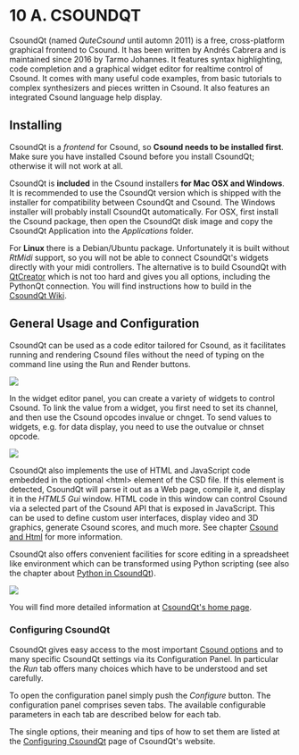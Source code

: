 # 10 A. CSOUNDQT

CsoundQt (named _QuteCsound_ until automn 2011) is a free, cross-platform graphical frontend to Csound. It has been written by Andrés Cabrera and is maintained since 2016 by Tarmo Johannes. It
features syntax highlighting, code completion and a graphical widget
editor for realtime control of Csound. It comes with many useful code
examples, from basic tutorials to complex synthesizers and pieces
written in Csound. It also features an integrated Csound language help
display.

## Installing

CsoundQt is a _frontend_ for Csound, so **Csound needs to be installed first**. Make sure you have installed Csound before you install CsoundQt; otherwise it will not work at all.

CsoundQt is **included** in the Csound installers **for Mac OSX and Windows**. It is recommended to use the CsoundQt version which is shipped with the installer for compatibility between CsoundQt and Csound. The Windows installer will probably install CsoundQt automatically. For OSX, first install the Csound package, then open the CsoundQt disk image and copy the CsoundQt Application into the _Applications_ folder.

For **Linux** there is a Debian/Ubuntu package. Unfortunately it is built without _RtMidi_ support, so you will not be able to connect CsoundQt's widgets directly with your midi controllers. The alternative is to build CsoundQt with [QtCreator](https://www.qt.io/development-tools) which is not too hard and gives you all options, including the PythonQt connection. You will find instructions how to build in the [CsoundQt Wiki](https://github.com/CsoundQt/CsoundQt/wiki).

## General Usage and Configuration

CsoundQt can be used as a code
editor tailored for Csound, as it facilitates running and rendering
Csound files without the need of typing on the command line using the
Run and Render buttons.

![](../resources/images/10-a-snapshot1.png)

In the widget editor panel, you can create a variety of widgets to
control Csound. To link the value from a widget, you first need to set
its channel, and then use the Csound opcodes invalue or chnget. To send
values to widgets, e.g. for data display, you need to use the outvalue
or chnset opcode.

![](../resources/images/10-a-snapshot2.png)

CsoundQt also implements the use of HTML and JavaScript code
embedded in the optional \<html\> element of the CSD file. If this
element is detected, CsoundQt will parse it out as a Web page, compile
it, and display it in the _HTML5 Gui_ window. HTML code in this window
can control Csound via a selected part of the Csound API that is exposed
in JavaScript. This can be used to define custom user interfaces,
display video and 3D graphics, generate Csound scores, and much more.
See chapter [Csound and Html](12-g-csound-and-html.md) for more information.

CsoundQt also offers convenient facilities for score editing in a
spreadsheet like environment which can be transformed using Python
scripting (see also the chapter about
[Python in CsoundQt](14-b-python-in-csoundqt.md)).

![](../resources/images/10-a-snapshot3.png)

You will find more detailed information at
[CsoundQt's home page](https://csoundqt.github.io).

### Configuring CsoundQt

CsoundQt gives easy access to the most important
[Csound options](https://csound.com/docs/manual/CommandFlags.html) and to
many specific CsoundQt settings via its Configuration Panel. In
particular the _Run_ tab offers many choices which have to be
understood and set carefully.

To open the configuration panel simply push the _Configure_ button.
The configuration panel comprises seven tabs. The available configurable
parameters in each tab are described below for each tab.

The single options, their meaning and tips of how to set them are listed at the [Configuring CsoundQt](https://csoundqt.github.io/pages/configuring-csoundqt.html) page of CsoundQt's website.
